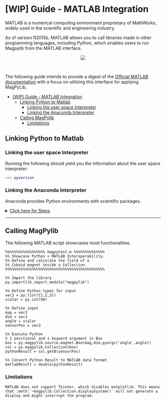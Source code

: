 # [WIP] Guide - MATLAB Integration

MATLAB is a numerical computing environment proprietary of MathWorks, widely
used in the scientific and engineering industry. 

As of version R2015b, MATLAB
allows you to call libraries made in other programming languages, including
Python, which enables users to run Magpylib from the MATLAB interface.

<div style="text-align:center;">
    <img src="https://www.mathworks.com/content/mathworks/www/en/products/matlab/matlab-and-python/jcr:content/mainParsys/columns_copy/2/image.adapt.full.high.svg/1535462691919.svg">
</div>

&nbsp;

The following guide intends to provide a digest of the [Official MATLAB
documentation](https://www.mathworks.com/help/matlab/call-python-libraries.html)
 with a focus on utilizing this interface for applying MagPyLib.


- [[WIP] Guide - MATLAB Integration](#wip-guide---matlab-integration)
  - [Linking Python to Matlab](#linking-python-to-matlab)
    - [Linking the user space Interpreter](#linking-the-user-space-interpreter)
    - [Linking the Anaconda Interpreter](#linking-the-anaconda-interpreter)
  - [Calling MagPylib](#calling-magpylib)
    - [Limitations](#limitations)

## Linking Python to Matlab
### Linking the user space Interpreter

Running the following should yield you the information about the user space interpreter:

```matlab
>>> pyversion
```

### Linking the Anaconda Interpreter

 Anaconda provides Python environments with scientific packages.

<details>

<a href=#linking-the-anaconda-interpreter><summary> Click here for Steps </summary></a>

To couple an Anaconda environment with Matlab, do the following in **Anaconda Navigator**:

````eval_rst

**1.** Select your environments tab

**2.** Create a new environment

|install1| 

**3.** Name your environment

**4.** Choose the Python version (3.5 and up)


|install2|

Keep note of the location as this will be necessary.

**5.** Start conda terminal and install magpylib into the environment.

|install3|

**6.** Find your environment location:

|install4|

.. |install1| image:: ../_static/images/matlab_guide/install1.png

.. |install2| image:: ../_static/images/matlab_guide/install2.png

.. |install3| image:: ../_static/images/matlab_guide/install3.png

.. |install4| image:: ../_static/images/matlab_guide/install4.png

**7.** Enter the following snippet **into your MATLAB console** with your environment's Python Interpreter location:

````

```matlab
>>> pyversion C:\Users\Gabriel\AppData\Local\Continuum\anaconda3\envs\magpy\python.exe
```
</details>

---

## Calling MagPylib

The following MATLAB script showcases most functionalities.

```
%%%%%%%%%%%%%%%%%% magpytest.m %%%%%%%%%%%%%%
%% Showcase Python + MATLAB Interoperability.    
%% Define and calculate the field of a 
%% Cuboid magnet inside a Collection.
%%%%%%%%%%%%%%%%%%%%%%%%%%%%%%%%%%%%%%%%%%%%%

%% Import the library
py.importlib.import_module("magpylib")

%% Define Python types for input
vec3 = py.list({1,2,3})
scalar = py.int(90)

%% Define input
mag = vec3
dim = vec3
angle = scalar
sensorPos = vec3

%% Execute Python
% 2 positional and 1 keyword argument in Box
box = py.magpylib.source.magnet.Box(mag,dim,pyargs('angle',angle))
col = py.magpylib.Collection(box)
pythonResult = col.getB(sensorPos)

%% Convert Python Result to MATLAB data format
matlabResult = double(pythonResult) 
```
### Limitations

```eval_rst
MATLAB does not support Tkinter, which disables matplotlib. This means that :meth:`~magpylib.Collection.displaySystem()` will not generate a display and might interrupt the program.
```